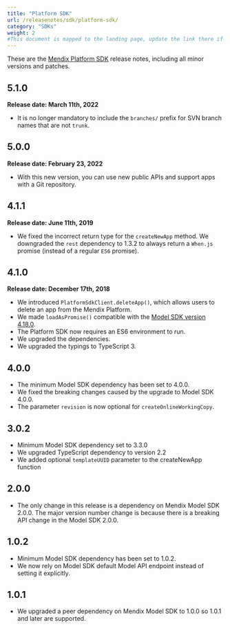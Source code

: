 ```yaml
---
title: "Platform SDK"
url: /releasenotes/sdk/platform-sdk/
category: "SDKs"
weight: 2
#This document is mapped to the landing page, update the link there if renaming or moving the doc file.
---
```


These are the [Mendix Platform SDK](/apidocs-mxsdk/mxsdk/) release notes, including all minor versions and patches.

## 5.1.0

**Release date: March 11th, 2022**

* It is no longer mandatory to include the `branches/` prefix for SVN branch names that are not `trunk`.

## 5.0.0

**Release date: February 23, 2022**

* With this new version, you can use new public APIs and support apps with a Git repository.

## 4.1.1

**Release date: June 11th, 2019**

* We fixed the incorrect return type for the `createNewApp` method. We downgraded the `rest` dependency to 1.3.2 to always return a `When.js` promise (instead of a regular `ES6` promise).

## 4.1.0

**Release date: December 17th, 2018**

* We introduced `PlatformSdkClient.deleteApp()`, which allows users to delete an app from the Mendix Platform.
* We made `loadAsPromise()` compatible with the [Model SDK version 4.18.0](/releasenotes/sdk/model-sdk-4/#418).
* The Platform SDK now requires an ES6 environment to run.
* We upgraded the dependencies.
* We upgraded the typings to TypeScript 3.

## 4.0.0

* The minimum Model SDK dependency has been set to 4.0.0.
* We fixed the breaking changes caused by the upgrade to Model SDK 4.0.0.
* The parameter `revision` is now optional for `createOnlineWorkingCopy`.

## 3.0.2

* Minimum Model SDK dependency set to 3.3.0
* We upgraded TypeScript dependency to version 2.2
* We added optional `templateUUID` parameter to the createNewApp function

## 2.0.0

* The only change in this release is a dependency on Mendix Model SDK 2.0.0. The major version number change is because there is a breaking API change in the Model SDK 2.0.0.

## 1.0.2

* Minimum Model SDK dependency has been set to 1.0.2.
* We now rely on Model SDK default Model API endpoint instead of setting it explicitly.

## 1.0.1

* We upgraded a peer dependency on Mendix Model SDK to 1.0.0 so 1.0.1 and later are supported.
